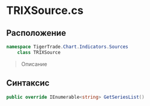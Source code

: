 
# TRIXSource.cs
## Расположение
```csharp
namespace TigerTrade.Chart.Indicators.Sources  
    class TRIXSource
```

> Описание

## Синтаксис
```csharp
public override IEnumerable<string> GetSeriesList()
```
